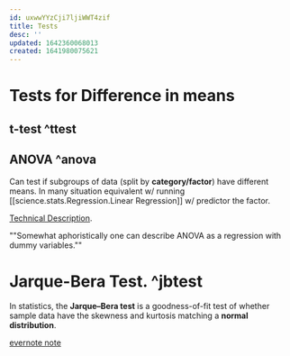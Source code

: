 ```yaml
---
id: uxwwYYzCji7ljiWWT4zif
title: Tests
desc: ''
updated: 1642360068013
created: 1641980075621
---
```



# Tests for Difference in means 
## t-test ^ttest

## ANOVA ^anova

 Can test if subgroups of data (split by __category/factor__) have different means. In many situation equivalent w/
 running [[science.stats.Regression.Linear Regression]] w/ predictor the factor.

 [Technical Description](https://stats.stackexchange.com/questions/175246/why-is-anova-equivalent-to-linear-regression).
 
""Somewhat aphoristically one can describe ANOVA as a regression with dummy variables.""


# Jarque-Bera Test. ^jbtest
In statistics, the __Jarque–Bera test__ is a goodness-of-fit test of whether sample data have the skewness and kurtosis matching a __normal distribution__. 

[evernote note](https://www.evernote.com/shard/s101/nl/11122041/48ca61f7-8c3a-443a-b412-78499d2e7e98?title=5.4.1%20The%20Jarque%7BBera%20test)



